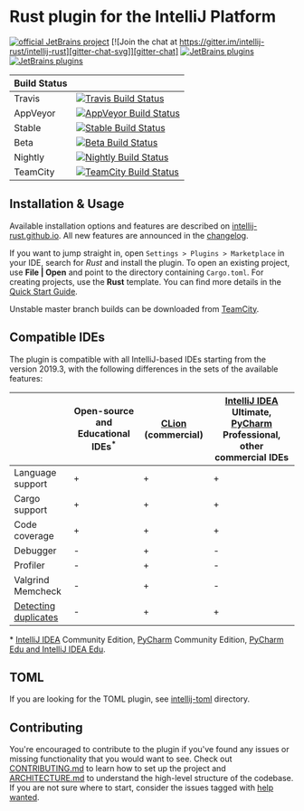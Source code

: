 # Rust plugin for the IntelliJ Platform

[![official JetBrains project](https://jb.gg/badges/official.svg)](https://confluence.jetbrains.com/display/ALL/JetBrains+on+GitHub)
[![Join the chat at https://gitter.im/intellij-rust/intellij-rust][gitter-chat-svg]][gitter-chat]
[![JetBrains plugins][plugin-version-svg]][plugin-repo]
[![JetBrains plugins][plugin-downloads-svg]][plugin-repo]

| Build Status |                                                                              |
|--------------|------------------------------------------------------------------------------|
| Travis       | [![Travis Build Status][travis-build-status-svg]][travis-build-status]       |
| AppVeyor     | [![AppVeyor Build Status][appveyor-build-status-svg]][appveyor-build-status] |
| Stable       | [![Stable Build Status][stable-build-status-svg]][stable-build-status]       |
| Beta         | [![Beta Build Status][beta-build-status-svg]][beta-build-status]             |
| Nightly      | [![Nightly Build Status][nightly-build-status-svg]][nightly-build-status]    |
| TeamCity     | [![TeamCity Build Status][teamcity-build-status-svg]][teamcity-build-status] |


## Installation & Usage

Available installation options and features are described on [intellij-rust.github.io]. All new features are announced in 
the [changelog](https://intellij-rust.github.io/thisweek/).

If you want to jump straight in, open `Settings > Plugins > Marketplace` in your IDE,
search for _Rust_ and install the plugin. To open an existing project, use **File | Open** and point to the directory containing `Cargo.toml`. For creating projects, use the **Rust** template. You can find more details in the [Quick Start Guide](https://intellij-rust.github.io/docs/quick-start.html). 

Unstable master branch builds can be downloaded from [TeamCity].

## Compatible IDEs

The plugin is compatible with all IntelliJ-based IDEs starting from the version 2019.3, with the following differences in the sets of the available features:


|                        | Open-source and Educational IDEs<sup>*</sup> | [CLion] (commercial) | [IntelliJ IDEA] Ultimate, [PyCharm] Professional, other commercial IDEs |
|------------------------|---|---|---|
| Language support       | + | + | + |
| Cargo support          | + | + | + |
| Code coverage          | + | + | + |
| Debugger               | - | + | - |
| Profiler               | - | + | - |
| Valgrind Memcheck      | - | + | - |
| [Detecting duplicates] | - | + | + |


\* [IntelliJ IDEA] Community Edition, [PyCharm] Community Edition, [PyCharm Edu and IntelliJ IDEA Edu].

## TOML

If you are looking for the TOML plugin, see [intellij-toml] directory.

## Contributing

You're encouraged to contribute to the plugin if you've found any
issues or missing functionality that you would want to see. Check out
[CONTRIBUTING.md] to learn how to set up the project and [ARCHITECTURE.md] to
understand the high-level structure of the codebase. If you are not sure where to start, consider the issues tagged with [help wanted].

[intellij-rust.github.io]: https://intellij-rust.github.io/
[website]: https://intellij-rust.github.io/docs/faq.html
[help wanted]: https://github.com/intellij-rust/intellij-rust/labels/help%20wanted
[CONTRIBUTING.md]: CONTRIBUTING.md
[ARCHITECTURE.md]: ARCHITECTURE.md
[TeamCity]: https://teamcity.jetbrains.com/guestAuth/repository/download/IntellijIdeaPlugins_Rust_192_TestIdea/.lastSuccessful/intellij-rust-0.2.104.{build.number}-192-dev.zip
[intellij-toml]: intellij-toml/

<!-- Badges -->
[gitter-chat]: https://gitter.im/intellij-rust/intellij-rust
[gitter-chat-svg]: https://badges.gitter.im/Join%20Chat.svg

[plugin-repo]: https://plugins.jetbrains.com/plugin/8182-rust
[plugin-version-svg]: https://img.shields.io/jetbrains/plugin/v/8182-rust.svg
[plugin-downloads-svg]: https://img.shields.io/jetbrains/plugin/d/8182-rust.svg

[travis-build-status]: https://travis-ci.org/intellij-rust/intellij-rust?branch=master
[travis-build-status-svg]: https://travis-ci.org/intellij-rust/intellij-rust.svg?branch=master

[appveyor-build-status]: https://ci.appveyor.com/project/intellij-rust/intellij-rust/branch/master
[appveyor-build-status-svg]: https://ci.appveyor.com/api/projects/status/xf8792c7p3637060?svg=true

[teamcity-build-status]: https://teamcity.jetbrains.com/viewType.html?buildTypeId=IntellijIdeaPlugins_Rust_192_TestIdea&guest=1
[teamcity-build-status-svg]: https://teamcity.jetbrains.com/app/rest/builds/buildType:IntellijIdeaPlugins_Rust_192_TestIdea/statusIcon.svg

[stable-build-status]: https://teamcity.jetbrains.com/viewType.html?buildTypeId=IntellijIdeaPlugins_Rust_192_UploadStable&guest=1
[stable-build-status-svg]: https://teamcity.jetbrains.com/app/rest/builds/buildType:IntellijIdeaPlugins_Rust_192_UploadStable/statusIcon.svg

[beta-build-status]: https://teamcity.jetbrains.com/viewType.html?buildTypeId=IntellijIdeaPlugins_Rust_192_UploadBeta&guest=1
[beta-build-status-svg]: https://teamcity.jetbrains.com/app/rest/builds/buildType:IntellijIdeaPlugins_Rust_192_UploadBeta/statusIcon.svg

[nightly-build-status]: https://teamcity.jetbrains.com/viewType.html?buildTypeId=IntellijIdeaPlugins_Rust_192_UploadNightly&guest=1
[nightly-build-status-svg]: https://teamcity.jetbrains.com/app/rest/builds/buildType:IntellijIdeaPlugins_Rust_192_UploadNightly/statusIcon.svg


[IntelliJ IDEA]: https://www.jetbrains.com/idea/
[CLion]: https://www.jetbrains.com/clion/
[PyCharm]: https://www.jetbrains.com/pycharm/
[PyCharm Edu and IntelliJ IDEA Edu]: https://www.jetbrains.com/education
[Detecting duplicates]: https://www.jetbrains.com/help/idea/analyzing-duplicates.html
